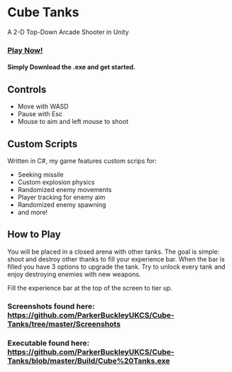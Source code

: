 # Cube Tanks
 A 2-D Top-Down Arcade Shooter in Unity
### [Play Now!](https://github.com/ParkerBuckleyUKCS/Cube-Tanks/blob/master/Build/Cube%20Tanks.exe)
#### Simply Download the .exe and get started.

## Controls
* Move with WASD
* Pause with Esc
* Mouse to aim and left mouse to shoot

## Custom Scripts
Written in C#, my game features custom scrips for:
* Seeking missile 
* Custom explosion physics
* Randomized enemy movements
* Player tracking for enemy aim
* Randomized enemy spawning
* and more!

## How to Play
You will be placed in a closed arena with other tanks.
The goal is simple: shoot and destroy other thanks to fill your experience bar.
When the bar is filled you have 3 options to upgrade the tank. 
Try to unlock every tank and enjoy destroying enemies with new weapons.

Fill the experience bar at the top of the screen to tier up.

### Screenshots found here: https://github.com/ParkerBuckleyUKCS/Cube-Tanks/tree/master/Screenshots

### Executable found here: https://github.com/ParkerBuckleyUKCS/Cube-Tanks/blob/master/Build/Cube%20Tanks.exe

